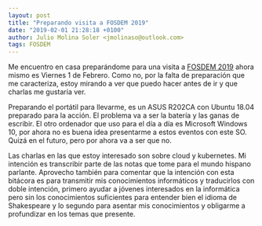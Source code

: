 ```yaml
---
layout: post
title: "Preparando visita a FOSDEM 2019"
date: "2019-02-01 21:28:18 +0100"
author: Julio Molina Soler <jmolinaso@outlook.com>
tags: FOSDEM
---
```


Me encuentro en casa preparándome para una visita a [FOSDEM 2019](https://fosdem.org/2019/) ahora mismo es Viernes 1 de Febrero. Como no, por la falta de preparación que me caracteriza, estoy mirando a ver que puedo hacer antes de ir y que charlas me gustaría ver.

Preparando el portátil para llevarme, es un ASUS R202CA con Ubuntu 18.04 preparado para la acción. El problema va a ser la batería y las ganas de escribir. El otro ordenador que uso para el día a día es Microsoft Windows 10, por ahora no es buena idea presentarme a estos eventos con este SO. Quizá en el futuro, pero por ahora va a ser que no.

Las charlas en las que estoy interesado son sobre cloud y kubernetes. Mi intención es transcribir parte de las notas que tome para el mundo hispano parlante. Aprovecho también para comentar que la intención con esta bitácora es para transmitir mis conocimientos informáticos y traducirlos con doble intención, primero ayudar a jóvenes interesados en la informática pero sin los conocimientos suficientes para entender bien el idioma de Shakespeare y lo segundo para asentar mis conocimientos y obligarme a profundizar en los temas que presente.
